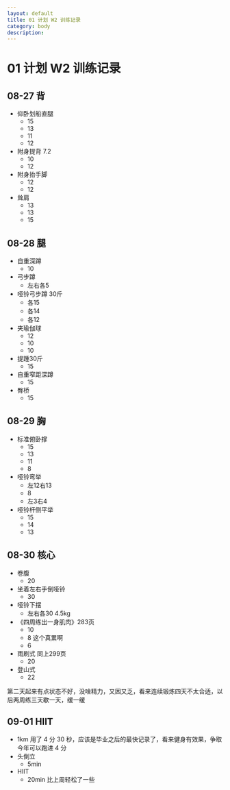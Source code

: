 ```yaml
---
layout: default
title: 01 计划 W2 训练记录
category: body
description: 
---
```


# 01 计划 W2 训练记录

## 08-27 背

* 仰卧划船直腿
  * 15
  * 13
  * 11
  * 12
* 附身提背 7.2
  * 10
  * 12
* 附身抬手脚
  * 12
  * 12
* 耸肩
  * 13
  * 13
  * 15

## 08-28 腿
	
* 自重深蹲
  * 10
* 弓步蹲
  * 左右各5
* 哑铃弓步蹲 30斤
  * 各15
  * 各14
  * 各12
* 夹瑜伽球
  * 12
  * 10
  * 10
* 提踵30斤
  * 15
* 自重窄距深蹲
  * 15
* 臀桥
  * 15

## 08-29 胸

* 标准俯卧撑
  * 15
  * 13
  * 11
  * 8
* 哑铃弯举
  * 左12右13
  * 8
  * 左3右4
* 哑铃杆侧平举
  * 15
  * 14
  * 13

## 08-30 核心

* 卷腹
  * 20
* 坐着左右手倒哑铃
  * 30
* 哑铃下摆
  * 左右各30 4.5kg
* 《四周练出一身肌肉》283页
  * 10
  * 8 这个真累啊
  * 6
* 雨刷式 同上299页
  * 20
* 登山式
  * 22

第二天起来有点状态不好，没啥精力，又困又乏，看来连续锻炼四天不太合适，以后两周练三天歇一天，缓一缓

## 09-01 HIIT

* 1km 用了 4 分 30 秒，应该是毕业之后的最快记录了，看来健身有效果，争取今年可以跑进 4 分
* 头倒立 
  * 5min
* HIIT 
  * 20min 比上周轻松了一些


